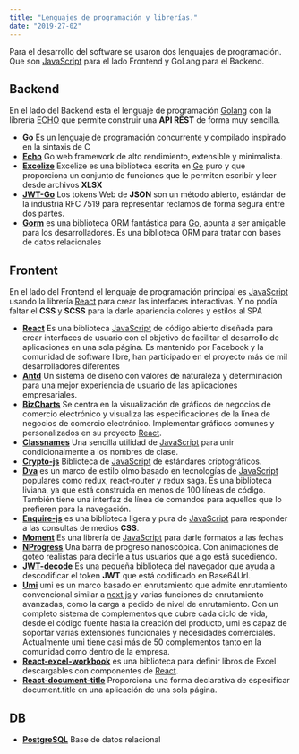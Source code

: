 ```yaml
---
title: "Lenguajes de programación y librerías."
date: "2019-27-02"
---
```


Para el desarrollo del software se usaron dos lenguajes de programación. Que son [JavaScript] para el lado Frontend y GoLang para el Backend.

## Backend
En el lado del Backend esta el lenguaje de programación [Golang](https://golang.org/) con la librería [ECHO](https://echo.labstack.com/) que permite construir una **API REST** de forma muy sencilla.

* **[Go]** Es un lenguaje de programación concurrente y compilado inspirado en la sintaxis de C
* **[Echo]** Go web framework de alto rendimiento, extensible y minimalista.
* **[Excelize]** Excelize es una biblioteca escrita en [Go] puro y que proporciona un conjunto de funciones que le permiten escribir y leer desde archivos **XLSX**
* **[JWT-Go]** Los tokens Web de **JSON** son un método abierto, estándar de la industria RFC 7519 para representar reclamos de forma segura entre dos partes.
* **[Gorm]** es una biblioteca ORM fantástica para [Go], apunta a ser amigable para los desarrolladores. Es una biblioteca ORM para tratar con bases de datos relacionales

## Frontent
En el lado del Frontend el lenguaje de programación principal es [JavaScript] usando la librería [React] para crear las interfaces interactivas. Y no podía faltar el **CSS** y **SCSS** para la darle apariencia colores y estilos al SPA

* **[React]** Es una biblioteca [JavaScript] de código abierto diseñada para crear interfaces de usuario con el objetivo de facilitar el desarrollo de aplicaciones en una sola página. Es mantenido por Facebook y la comunidad de software libre, han participado en el proyecto más de mil desarrolladores diferentes
* **[Antd]** Un sistema de diseño con valores de naturaleza y determinación para una mejor experiencia de usuario de las aplicaciones empresariales.
* **[BizCharts]** Se centra en la visualización de gráficos de negocios de comercio electrónico y visualiza las especificaciones de la línea de negocios de comercio electrónico. Implementar gráficos comunes y personalizados en su proyecto [React].
* **[Classnames]** Una sencilla utilidad de [JavaScript] para unir condicionalmente a los nombres de clase.
* **[Crypto-js]** Biblioteca de [JavaScript] de estándares criptográficos.
* **[Dva]** es un marco de estilo olmo basado en tecnologías de [JavaScript] populares como redux, react-router y redux saga. Es una biblioteca liviana, ya que está construida en menos de 100 líneas de código. También tiene una interfaz de línea de comandos para aquellos que lo prefieren para la navegación.
* **[Enquire-js]** es una biblioteca ligera y pura de [JavaScript] para responder a las consultas de medios **CSS**.
* **[Moment]** Es una librería de [JavaScript] para darle formatos a las fechas
* **[NProgress]** Una barra de progreso nanoscópica. Con animaciones de goteo realistas para decirle a tus usuarios que algo está sucediendo.
* **[JWT-decode]** Es una pequeña biblioteca del navegador que ayuda a descodificar el token **JWT** que está codificado en Base64Url.
* **[Umi]** umi es un marco basado en enrutamiento que admite enrutamiento convencional similar a [next.js](https://nextjs.org/) y varias funciones de enrutamiento avanzadas, como la carga a pedido de nivel de enrutamiento. Con un completo sistema de complementos que cubre cada ciclo de vida, desde el código fuente hasta la creación del producto, umi es capaz de soportar varias extensiones funcionales y necesidades comerciales. Actualmente umi tiene casi más de 50 complementos tanto en la comunidad como dentro de la empresa.
* **[React-excel-workbook]** es una biblioteca para definir libros de Excel descargables con componentes de [React].
* **[React-document-title]** Proporciona una forma declarativa de especificar document.title en una aplicación de una sola página.

## DB
* **[PostgreSQL]** Base de datos relacional

[Go]:https://golang.org
[Echo]:https://echo.labstack.com
[Excelize]:https://github.com/360EntSecGroup-Skylar/excelize
[JWT-Go]:https://jwt.io
[Gorm]:http://gorm.io
[Melody]:https://github.com/olahol/melody

[React]:https://Reactjs.org/
[Antd]:https://ant.design/
[BizCharts]:https://BizCharts.net/index
[Classnames]:https://github.com/JedWatson/classnames
[Crypto-js]:https://github.com/brix/crypto-js
[Dva]:https://dvajs.com
[Enquire-js]:http://wicky.nillia.ms/enquire.js
[Moment]:https://momentjs.com
[NProgress]:http://ricostacruz.com/nprogress
[JWT-decode]:https://github.com/auth0/jwt-decode
[PDFmake]:http://pdfmake.org
[Umi]:https://umijs.org
[React-excel-workbook]:https://github.com/ClearC2/React-excel-workbook
[React-document-title]:https://github.com/gaearon/React-document-title

[PostgreSQL]:https://www.postgresql.org
[JavaScript]:https://www.ecma-international.org